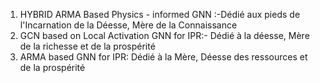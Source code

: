 1. HYBRID ARMA Based Physics - informed GNN :-Dédié aux pieds de l'Incarnation de la Déesse, Mère de la Connaissance
2. GCN based on Local Activation GNN for IPR:- Dédié à la déesse, Mère de la richesse et de la prospérité
3. ARMA based GNN for IPR: Dédié à la Mère, Déesse des ressources et de la prospérité
